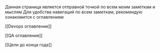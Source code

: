 Данная страница является отправной точкой по всем моим заметкам и мыслям
Для удобства навигаций по всем заметкам, рекомендую ознакомится с оглавлением

[[Devops оглавление]]

[[QA оглавление]]

[[Цели до конца года]]





